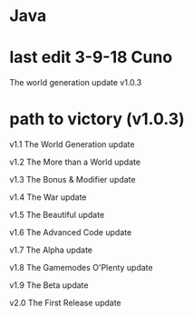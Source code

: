 # Java

# last edit 3-9-18 Cuno

The world generation update v1.0.3




# path to victory (v1.0.3)

v1.1 The World Generation update

v1.2 The More than a World update

v1.3 The Bonus & Modifier update

v1.4 The War update

v1.5 The Beautiful update

v1.6 The Advanced Code update

v1.7 The Alpha update

v1.8 The Gamemodes O'Plenty update

v1.9 The Beta update

v2.0 The First Release update



